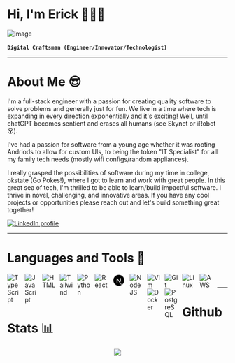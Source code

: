 # Hi, I'm Erick 👨🏾‍💻

![image](https://user-images.githubusercontent.com/60236247/183222668-bdbd4a4b-a9de-4b58-9220-069d9b284f13.png)

**`Digital Craftsman (Engineer/Innovator/Technologist)`**

---
# About Me 😎
I'm a full-stack engineer with a passion for creating quality software to solve problems and generally just for fun. We live in a time where tech is expanding in every direction exponentially and it's exciting! Well, until chatGPT becomes sentient and erases all humans (see Skynet or iRobot 😵). 

I've had a passion for software from a young age whether it was rooting Andriods to allow for custom UIs, to being the token "IT Specialist" for all my family tech needs (mostly wifi configs/random appliances). 

I really grasped the possibilities of software during my time in college, okstate (Go Pokes!), where I got to learn and work with great people. In this great sea of tech, I'm thrilled to be able to learn/build impactful software. I thrive in novel, challenging, and innovative areas. If you have any cool projects or opportunities please reach out and let's build something great together!


<p>
  <a href="https://www.linkedin.com/in/erick-ruigu-ba4b50128">
    <img alt="LinkedIn profile" title="Subscribe to my LinkedIn channel"
      src="https://img.shields.io/badge/LinkedIn-0077B5?style=for-the-badge&logo=linkedin&logoColor=white"/></a>
</p>

---
# Languages and Tools 🧰
<img align="left" alt="TypeScript" width="30px" style="padding-right:10px;" src="https://cdn.jsdelivr.net/gh/devicons/devicon/icons/typescript/typescript-plain.svg"
/>
<img align="left" alt="JavaScript" width="30px" style="padding-right:10px;" src="https://cdn.jsdelivr.net/gh/devicons/devicon/icons/javascript/javascript-plain.svg" 
/>
<img align="left" alt="HTML" width="30px" style="padding-right:10px;" 
  src="https://cdn.jsdelivr.net/gh/devicons/devicon/icons/html5/html5-plain.svg" 
/>
<img align="left" alt="Tailwind" width="30px" style="padding-right:10px;" 
  src="https://cdn.jsdelivr.net/gh/devicons/devicon/icons/tailwindcss/tailwindcss-plain.svg" 
/>
<img align="left" alt="Python" width="30px" style="padding-right:10px;" src="https://cdn.jsdelivr.net/gh/devicons/devicon/icons/python/python-plain.svg" 
/>
<img align="left" alt="React" width="30px" style="padding-right:10px;" 
  src="https://cdn.jsdelivr.net/gh/devicons/devicon/icons/react/react-original.svg" 
/>
<img align="left" alt="NextJs" width="30px" style="padding-right:10px;" 
  src="https://github.com/eruigu/eruigu/blob/main/nextjs-icon-svgrepo-com.svg" 
/>
<img align="left" alt="NodeJS" width="30px" style="padding-right:10px;" src="https://cdn.jsdelivr.net/gh/devicons/devicon/icons/nodejs/nodejs-original.svg" 
/>
<img align="left" alt="Vim" width="30px" style="padding-right:10px;" 
  src="https://cdn.jsdelivr.net/gh/devicons/devicon/icons/vim/vim-original.svg" 
/>
<img align="left" alt="Git" width="30px" style="padding-right:10px;" 
  src="https://cdn.jsdelivr.net/gh/devicons/devicon/icons/git/git-original.svg" 
/>
<img align="left" alt="Linux" width="30px" style="padding-right:10px;" 
  src="https://cdn.jsdelivr.net/gh/devicons/devicon/icons/linux/linux-original.svg" 
/>
<img align="left" alt="AWS" width="30px" style="padding-right:10px;" src="https://cdn.jsdelivr.net/gh/devicons/devicon/icons/amazonwebservices/amazonwebservices-original.svg" 
/>
<img align="left" alt="Docker" width="30px" style="padding-right:10px;" src="https://cdn.jsdelivr.net/gh/devicons/devicon/icons/docker/docker-original-wordmark.svg" 
/>
<img align="left" alt="PostgreSQL" width="30px" style="padding-right:10px;" src="https://cdn.jsdelivr.net/gh/devicons/devicon/icons/postgresql/postgresql-original-wordmark.svg" 
/>

<br />

---
# Github Stats 📊
<p align="center">
    <img width="75%" src="https://github-readme-stats.vercel.app/api/top-langs/?username=eruigu&theme=ayu-mirage&show_icons=true&hide_border=false&layout=compact" />
</p>


